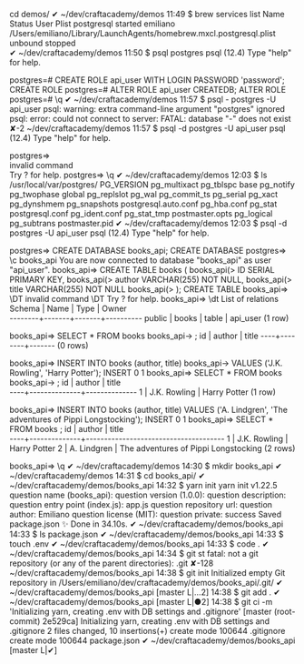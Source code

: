 cd demos/
✔ ~/dev/craftacademy/demos 
11:49 $ brew services list
Name       Status  User     Plist
postgresql started emiliano /Users/emiliano/Library/LaunchAgents/homebrew.mxcl.postgresql.plist
unbound    stopped          
✔ ~/dev/craftacademy/demos 
11:50 $ psql postgres
psql (12.4)
Type "help" for help.

postgres=# CREATE ROLE api_user WITH LOGIN PASSWORD 'password';
CREATE ROLE
postgres=# ALTER ROLE api_user CREATEDB;
ALTER ROLE
postgres=# \q
✔ ~/dev/craftacademy/demos 
11:57 $ psql - postgres -U api_user
psql: warning: extra command-line argument "postgres" ignored
psql: error: could not connect to server: FATAL:  database "-" does not exist
✘-2 ~/dev/craftacademy/demos 
11:57 $ psql -d postgres -U api_user
psql (12.4)
Type "help" for help.

postgres=> \
invalid command \
Try \? for help.
postgres=> \q
✔ ~/dev/craftacademy/demos 
12:03 $ ls /usr/local/var/postgres/
PG_VERSION		pg_multixact		pg_tblspc
base			pg_notify		pg_twophase
global			pg_replslot		pg_wal
pg_commit_ts		pg_serial		pg_xact
pg_dynshmem		pg_snapshots		postgresql.auto.conf
pg_hba.conf		pg_stat			postgresql.conf
pg_ident.conf		pg_stat_tmp		postmaster.opts
pg_logical		pg_subtrans		postmaster.pid
✔ ~/dev/craftacademy/demos 
12:03 $ psql -d postgres -U api_user
psql (12.4)
Type "help" for help.

postgres=> CREATE DATABASE books_api;
CREATE DATABASE
postgres=> \c books_api 
You are now connected to database "books_api" as user "api_user".
books_api=> CREATE TABLE books (
books_api(> ID SERIAL PRIMARY KEY,
books_api(> author VARCHAR(255) NOT NULL,
books_api(> title VARCHAR(255) NOT NULL
books_api(> );
CREATE TABLE
books_api=> \DT
invalid command \DT
Try \? for help.
books_api=> \dt
         List of relations
 Schema | Name  | Type  |  Owner   
--------+-------+-------+----------
 public | books | table | api_user
(1 row)

books_api=> SELECT * FROM books
books_api-> ;
 id | author | title 
----+--------+-------
(0 rows)

books_api=> INSERT INTO books (author, title)
books_api-> VALUES ('J.K. Rowling', 'Harry Potter');
INSERT 0 1
books_api=> SELECT * FROM books
books_api-> ;
 id |    author    |    title     
----+--------------+--------------
  1 | J.K. Rowling | Harry Potter
(1 row)

books_api=> INSERT INTO books (author, title)
VALUES ('A. Lindgren', 'The adventures of Pippi Longstocking');
INSERT 0 1
books_api=> SELECT * FROM books
;
 id |    author    |                title                 
----+--------------+--------------------------------------
  1 | J.K. Rowling | Harry Potter
  2 | A. Lindgren  | The adventures of Pippi Longstocking
(2 rows)

books_api=> \q
✔ ~/dev/craftacademy/demos 
14:30 $ mkdir books_api
✔ ~/dev/craftacademy/demos 
14:31 $ cd books_api/
✔ ~/dev/craftacademy/demos/books_api 
14:32 $ yarn init
yarn init v1.22.5
question name (books_api): 
question version (1.0.0): 
question description: 
question entry point (index.js): app.js
question repository url: 
question author: Emiliano
question license (MIT): 
question private: 
success Saved package.json
✨  Done in 34.10s.
✔ ~/dev/craftacademy/demos/books_api 
14:33 $ ls 
package.json
✔ ~/dev/craftacademy/demos/books_api 
14:33 $ touch .env
✔ ~/dev/craftacademy/demos/books_api 
14:33 $ code .
✔ ~/dev/craftacademy/demos/books_api 
14:34 $ git st
fatal: not a git repository (or any of the parent directories): .git
✘-128 ~/dev/craftacademy/demos/books_api 
14:38 $ git init
Initialized empty Git repository in /Users/emiliano/dev/craftacademy/demos/books_api/.git/
✔ ~/dev/craftacademy/demos/books_api [master L|…2] 
14:38 $ git add .
✔ ~/dev/craftacademy/demos/books_api [master L|●2] 
14:38 $ git ci -m 'Initializing yarn, creating .env with DB settings and .gitignore'
[master (root-commit) 2e529ca] Initializing yarn, creating .env with DB settings and .gitignore
 2 files changed, 10 insertions(+)
 create mode 100644 .gitignore
 create mode 100644 package.json
✔ ~/dev/craftacademy/demos/books_api [master L|✔] 